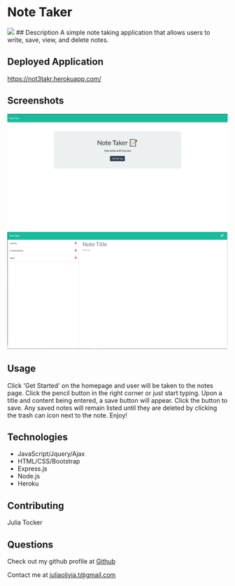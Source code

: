# Note Taker
   <img src = "https://img.shields.io/badge/License-ISC-red">
  ## Description
  A simple note taking application that allows users to write, save, view, and delete notes.
  
  ## Deployed Application
  https://not3takr.herokuapp.com/
  
  ## Screenshots
  ![Screenshot](public/assets/imgs/homepage.jpg)
  ![Screenshot](public/assets/imgs/notespage.jpg) 
  
  ## Usage
  Click 'Get Started' on the homepage and user will be taken to the notes page. Click the pencil button in the right corner or just start typing. Upon a title and content being        entered, a save button will appear. Click the button to save. Any saved notes will remain listed until they are deleted by clicking the trash can icon next to the note. Enjoy!
  
  ## Technologies
  <ul><li>JavaScript/Jquery/Ajax</li>
  <li>HTML/CSS/Bootstrap</li>
  <li>Express.js</li>
  <li>Node.js</li>
  <li>Heroku</li></ul>
  
  ## Contributing
  Julia Tocker
  ## Questions
  Check out my github profile at [Github](http://github.com/j9210)

  Contact me at <juliaolivia.t@gmail.com>
